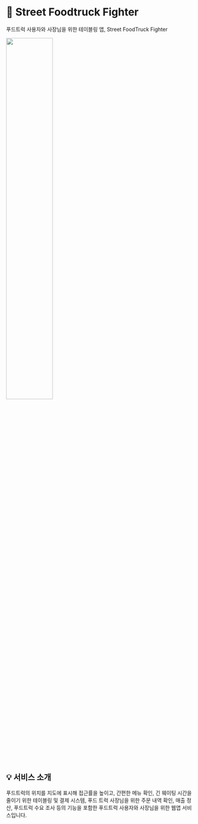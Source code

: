 # 🚚 Street Foodtruck Fighter
푸드트럭 사용자와 사장님을 위한 테이블링 앱, Street FoodTruck Fighter
</br>

<img src="https://user-images.githubusercontent.com/99133426/202908973-43099654-321b-499e-b24d-fb48b61a23ea.png" width="50%">
</br>

## 💡 서비스 소개
푸드트럭의 위치를 지도에 표시해 접근률을 높이고, 간편한 메뉴 확인, 긴 웨이팅 시간을 줄이기 위한 테이블링 및 결제 시스템, 푸드 트럭 사장님을 위한 주문 내역 확인, 매출 정산, 푸드트럭 수요 조사 등의 기능을 포함한 푸드트럭 사용자와 사장님을 위한 웹앱 서비스입니다.

